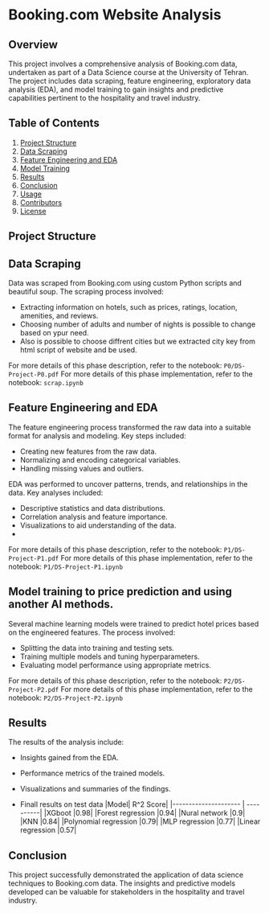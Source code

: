# Booking.com Website Analysis

## Overview

This project involves a comprehensive analysis of Booking.com data, undertaken as part of a Data Science course at the University of Tehran. The project includes data scraping, feature engineering, exploratory data analysis (EDA), and model training to gain insights and predictive capabilities pertinent to the hospitality and travel industry.

## Table of Contents

1. [Project Structure](#project-structure)
2. [Data Scraping](#data-scraping)
3. [Feature Engineering and EDA](#feature-engineering)
4. [Model Training](#model-training)
5. [Results](#results)
6. [Conclusion](#conclusion)
7. [Usage](#usage)
8. [Contributors](#contributors)
9. [License](#license)

## Project Structure


## Data Scraping

Data was scraped from Booking.com using custom Python scripts and beautiful soup. The scraping process involved:

- Extracting information on hotels, such as prices, ratings, location, amenities, and reviews.
- Choosing number of adults and number of nights is possible to change based on ypur need.
- Also is possible to choose diffrent cities but we extracted city key from html script of website and be used.

For more details of this phase description, refer to the notebook: `P0/DS-Project-P0.pdf`
For more details of this phase implementation, refer to the notebook: `scrap.ipynb`

## Feature Engineering and EDA

The feature engineering process transformed the raw data into a suitable format for analysis and modeling. Key steps included:

- Creating new features from the raw data.
- Normalizing and encoding categorical variables.
- Handling missing values and outliers.

EDA was performed to uncover patterns, trends, and relationships in the data. Key analyses included:

- Descriptive statistics and data distributions.
- Correlation analysis and feature importance.
- Visualizations to aid understanding of the data.
- 

For more details of this phase description, refer to the notebook: `P1/DS-Project-P1.pdf`
For more details of this phase implementation, refer to the notebook: `P1/DS-Project-P1.ipynb`

## Model training to price prediction and using another AI methods.

Several machine learning models were trained to predict hotel prices based on the engineered features. The process involved:

- Splitting the data into training and testing sets.
- Training multiple models and tuning hyperparameters.
- Evaluating model performance using appropriate metrics.

For more details of this phase description, refer to the notebook: `P2/DS-Project-P2.pdf`
For more details of this phase implementation, refer to the notebook: `P2/DS-Project-P2.ipynb`

## Results

The results of the analysis include:

- Insights gained from the EDA.
- Performance metrics of the trained models.
- Visualizations and summaries of the findings.

- Finall results on test data
|Model|   R^2 Score|
|--------------------- | ----------|
|XGboot                       |0.98|
|Forest regression            |0.94|
|Nural network                |0.9|
|KNN                          |0.84|
|Polynomial regression        |0.79|
|MLP regression               |0.77|
|Linear regression            |0.57|

## Conclusion

This project successfully demonstrated the application of data science techniques to Booking.com data. The insights and predictive models developed can be valuable for stakeholders in the hospitality and travel industry.
